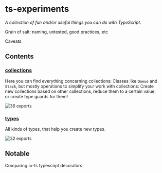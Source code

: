 # ts-experiments

<!-- SUMMARY:START -->

_A collection of fun and/or useful things you can do with TypeScript._

<!-- SUMMARY:END -->

Grain of salt: naming, untested, good practices, etc

Caveats

## Contents

<!-- TOC:START -->
### [collections](https://github.com/JanMalch/ts-experiments/tree/master/src/collections/)

Here you can find everything concerning collections:
Classes like `Queue` and `Stack`, but mostly operations to simplify your work with collections:
Create new collections based on other collections, reduce them to a certain value, or create type guards for them!

![39 exports](https://img.shields.io/badge/exports-39-blue)

### [types](https://github.com/JanMalch/ts-experiments/tree/master/src/types/)

All kinds of types, that help you create new types.

![32 exports](https://img.shields.io/badge/exports-32-blue)
<!-- TOC:END -->

## Notable

Comparing
io-ts
typescript decorators
